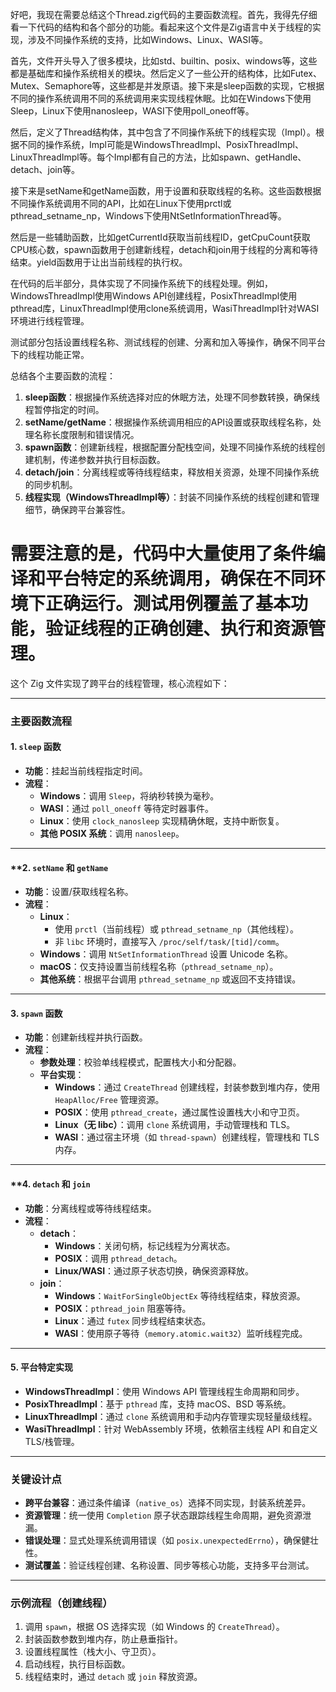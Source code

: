 好吧，我现在需要总结这个Thread.zig代码的主要函数流程。首先，我得先仔细看一下代码的结构和各个部分的功能。看起来这个文件是Zig语言中关于线程的实现，涉及不同操作系统的支持，比如Windows、Linux、WASI等。

首先，文件开头导入了很多模块，比如std、builtin、posix、windows等，这些都是基础库和操作系统相关的模块。然后定义了一些公开的结构体，比如Futex、Mutex、Semaphore等，这些都是并发原语。接下来是sleep函数的实现，它根据不同的操作系统调用不同的系统调用来实现线程休眠。比如在Windows下使用Sleep，Linux下使用nanosleep，WASI下使用poll_oneoff等。

然后，定义了Thread结构体，其中包含了不同操作系统下的线程实现（Impl）。根据不同的操作系统，Impl可能是WindowsThreadImpl、PosixThreadImpl、LinuxThreadImpl等。每个Impl都有自己的方法，比如spawn、getHandle、detach、join等。

接下来是setName和getName函数，用于设置和获取线程的名称。这些函数根据不同操作系统调用不同的API，比如在Linux下使用prctl或pthread_setname_np，Windows下使用NtSetInformationThread等。

然后是一些辅助函数，比如getCurrentId获取当前线程ID，getCpuCount获取CPU核心数，spawn函数用于创建新线程，detach和join用于线程的分离和等待结束。yield函数用于让出当前线程的执行权。

在代码的后半部分，具体实现了不同操作系统下的线程处理。例如，WindowsThreadImpl使用Windows API创建线程，PosixThreadImpl使用pthread库，LinuxThreadImpl使用clone系统调用，WasiThreadImpl针对WASI环境进行线程管理。

测试部分包括设置线程名称、测试线程的创建、分离和加入等操作，确保不同平台下的线程功能正常。

总结各个主要函数的流程：

1. **sleep函数**：根据操作系统选择对应的休眠方法，处理不同参数转换，确保线程暂停指定的时间。
2. **setName/getName**：根据操作系统调用相应的API设置或获取线程名称，处理名称长度限制和错误情况。
3. **spawn函数**：创建新线程，根据配置分配栈空间，处理不同操作系统的线程创建机制，传递参数并执行目标函数。
4. **detach/join**：分离线程或等待线程结束，释放相关资源，处理不同操作系统的同步机制。
5. **线程实现（WindowsThreadImpl等）**：封装不同操作系统的线程创建和管理细节，确保跨平台兼容性。

需要注意的是，代码中大量使用了条件编译和平台特定的系统调用，确保在不同环境下正确运行。测试用例覆盖了基本功能，验证线程的正确创建、执行和资源管理。
================================================
这个 Zig 文件实现了跨平台的线程管理，核心流程如下：

---

### **主要函数流程**

#### **1. **`sleep`** 函数**
- **功能**：挂起当前线程指定时间。
- **流程**：
  - **Windows**：调用 `Sleep`，将纳秒转换为毫秒。
  - **WASI**：通过 `poll_oneoff` 等待定时器事件。
  - **Linux**：使用 `clock_nanosleep` 实现精确休眠，支持中断恢复。
  - **其他 POSIX 系统**：调用 `nanosleep`。

---

#### **2. **`setName`** 和 **`getName`**
- **功能**：设置/获取线程名称。
- **流程**：
  - **Linux**：
    - 使用 `prctl`（当前线程）或 `pthread_setname_np`（其他线程）。
    - 非 `libc` 环境时，直接写入 `/proc/self/task/[tid]/comm`。
  - **Windows**：调用 `NtSetInformationThread` 设置 Unicode 名称。
  - **macOS**：仅支持设置当前线程名称（`pthread_setname_np`）。
  - **其他系统**：根据平台调用 `pthread_setname_np` 或返回不支持错误。

---

#### **3. **`spawn`** 函数**
- **功能**：创建新线程并执行函数。
- **流程**：
  - **参数处理**：校验单线程模式，配置栈大小和分配器。
  - **平台实现**：
    - **Windows**：通过 `CreateThread` 创建线程，封装参数到堆内存，使用 `HeapAlloc/Free` 管理资源。
    - **POSIX**：使用 `pthread_create`，通过属性设置栈大小和守卫页。
    - **Linux（无 libc）**：调用 `clone` 系统调用，手动管理栈和 TLS。
    - **WASI**：通过宿主环境（如 `thread-spawn`）创建线程，管理栈和 TLS 内存。

---

#### **4. **`detach`** 和 **`join`**
- **功能**：分离线程或等待线程结束。
- **流程**：
  - **detach**：
    - **Windows**：关闭句柄，标记线程为分离状态。
    - **POSIX**：调用 `pthread_detach`。
    - **Linux/WASI**：通过原子状态切换，确保资源释放。
  - **join**：
    - **Windows**：`WaitForSingleObjectEx` 等待线程结束，释放资源。
    - **POSIX**：`pthread_join` 阻塞等待。
    - **Linux**：通过 `futex` 同步线程结束状态。
    - **WASI**：使用原子等待（`memory.atomic.wait32`）监听线程完成。

---

#### **5. 平台特定实现**
- **WindowsThreadImpl**：使用 Windows API 管理线程生命周期和同步。
- **PosixThreadImpl**：基于 `pthread` 库，支持 macOS、BSD 等系统。
- **LinuxThreadImpl**：通过 `clone` 系统调用和手动内存管理实现轻量级线程。
- **WasiThreadImpl**：针对 WebAssembly 环境，依赖宿主线程 API 和自定义 TLS/栈管理。

---

### **关键设计点**
- **跨平台兼容**：通过条件编译（`native_os`）选择不同实现，封装系统差异。
- **资源管理**：统一使用 `Completion` 原子状态跟踪线程生命周期，避免资源泄漏。
- **错误处理**：显式处理系统调用错误（如 `posix.unexpectedErrno`），确保健壮性。
- **测试覆盖**：验证线程创建、名称设置、同步等核心功能，支持多平台测试。

---

### **示例流程（创建线程）**
1. 调用 `spawn`，根据 OS 选择实现（如 Windows 的 `CreateThread`）。
2. 封装函数参数到堆内存，防止悬垂指针。
3. 设置线程属性（栈大小、守卫页）。
4. 启动线程，执行目标函数。
5. 线程结束时，通过 `detach` 或 `join` 释放资源。
